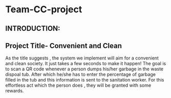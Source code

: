 # Team-CC-project

INTRODUCTION:
------------
## Project Title- Convenient and Clean
As the title suggests , the system we implement will aim for a convenient and clean society. 
It just takes a few seconds to make it happen! The goal is to scan a QR code whenever a person dumps his/her garbage in the waste dispoal tub.
After which he/she has to enter the percentage of garbage filled in the tub and this information is sent to the sanitation worker.
For this effortless act which the person does , they will be granted with some rewards.

